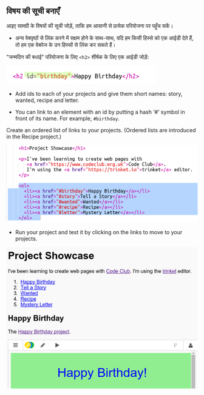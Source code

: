 ## विषय की सूची बनाएँ

आइए सामग्री के विषयों की सूची जोड़ें, ताकि हम आसानी से प्रत्येक परियोजना पर पहुँच सकें।

+ अन्य वेबपृष्ठों से लिंक करने में सक्षम होने के साथ-साथ, यदि हम किसी हिस्से को एक आईडी देते हैं, तो हम एक वेबपेज के उन हिस्सों से लिंक कर सकते हैं। 

"जन्मदिन की बधाई" परियोजना के लिए `<h2>` शीर्षक के लिए एक आईडी जोड़ें:

![screenshot](images/showcase-id.png)

+ Add ids to each of your projects and give them short names: story, wanted, recipe and letter.

+ You can link to an element with an id by putting a hash ‘#’ symbol in front of its name. For example, `#birthday`.

Create an ordered list of links to your projects. (Ordered lists are introduced in the Recipe project.)

![screenshot](images/showcase-list.png)

+ Run your project and test it by clicking on the links to move to your projects. 

![screenshot](images/showcase-list-output.png)